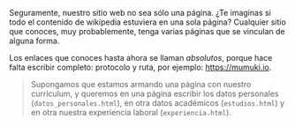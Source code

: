 Seguramente, nuestro sitio web no sea sólo una página. ¿Te imaginas si todo el contenido de wikipedia estuviera en una sola página? Cualquier sitio que conoces, muy probablemente, tenga varias páginas que se vinculan de alguna forma.

Los enlaces que conoces hasta ahora se llaman *absolutos*, porque hace falta escribir completo: protocolo y ruta, por ejemplo: https://mumuki.io.

> Supongamos que estamos armando una página con nuestro curriculum, y queremos en una página escribir los datos personales (`datos_personales.html`), en otra datos académicos (`estudios.html`) y en otra nuestra experiencia laboral (`experiencia.html`).
